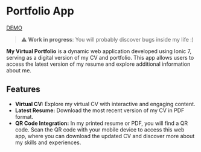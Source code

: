 # Portfolio App

[DEMO](https://ammiratafabiano.dev)

> :warning: **Work in progress**: You will probably discover bugs inside my life :)

**My Virtual Portfolio** is a dynamic web application developed using Ionic 7, serving as a digital version of my CV and portfolio. This app allows users to access the latest version of my resume and explore additional information about me.

## Features

- **Virtual CV:** Explore my virtual CV with interactive and engaging content.
- **Latest Resume:** Download the most recent version of my CV in PDF format.
- **QR Code Integration:** In my printed resume or PDF, you will find a QR code. Scan the QR code with your mobile device to access this web app, where you can download the updated CV and discover more about my skills and experiences.
